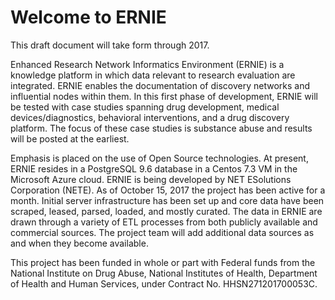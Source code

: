 # Welcome to ERNIE

This draft document will take form through 2017.

Enhanced Research Network Informatics Environment (ERNIE) is a knowledge platform in which data relevant to  research evaluation are integrated. ERNIE enables the documentation of discovery networks and influential nodes within them. In this first phase of development, ERNIE will be tested with case studies spanning drug development, medical devices/diagnostics, behavioral interventions, and a drug discovery platform. The focus of these case studies is substance abuse and results will be posted at the earliest. 

Emphasis is placed on the use of Open Source technologies. At present, ERNIE resides in a PostgreSQL 9.6 database in a Centos 7.3 VM in the Microsoft Azure cloud. ERNIE is being developed by NET ESolutions Corporation (NETE). As of October 15, 2017 the project has been active for a month. Initial server infrastructure has been set up and core data have been scraped, leased, parsed, loaded, and mostly curated. The data in ERNIE are drawn through a variety of ETL processes from both publicly available and commercial sources. The project team will add additional data sources as and when they become available. 

This project has been funded in whole or part  with Federal funds from the National Institute on Drug Abuse, National Institutes of Health, Department of Health and Human Services, under Contract No. HHSN271201700053C.
 

